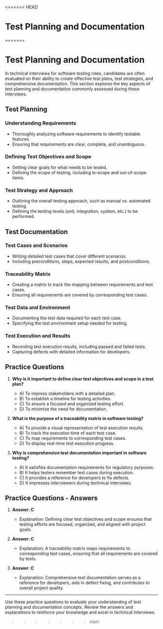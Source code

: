<<<<<<< HEAD
# Test Planning and Documentation
=======
# Test Planning and Documentation

In technical interviews for software testing roles, candidates are often evaluated on their ability to create effective test plans, test strategies, and comprehensive documentation. This section explores the key aspects of test planning and documentation commonly assessed during these interviews.

## Test Planning

### Understanding Requirements

- Thoroughly analyzing software requirements to identify testable features.
- Ensuring that requirements are clear, complete, and unambiguous.

### Defining Test Objectives and Scope

- Setting clear goals for what needs to be tested.
- Defining the scope of testing, including in-scope and out-of-scope items.

### Test Strategy and Approach

- Outlining the overall testing approach, such as manual vs. automated testing.
- Defining the testing levels (unit, integration, system, etc.) to be performed.

## Test Documentation

### Test Cases and Scenarios

- Writing detailed test cases that cover different scenarios.
- Including preconditions, steps, expected results, and postconditions.

### Traceability Matrix

- Creating a matrix to track the mapping between requirements and test cases.
- Ensuring all requirements are covered by corresponding test cases.

### Test Data and Environment

- Documenting the test data required for each test case.
- Specifying the test environment setup needed for testing.

### Test Execution and Results

- Recording test execution results, including passed and failed tests.
- Capturing defects with detailed information for developers.

## Practice Questions

1. **Why is it important to define clear test objectives and scope in a test plan?**
   - A) To impress stakeholders with a detailed plan.
   - B) To establish a timeline for testing activities.
   - C) To ensure a focused and organized testing effort.
   - D) To minimize the need for documentation.

2. **What is the purpose of a traceability matrix in software testing?**
   - A) To provide a visual representation of test execution results.
   - B) To track the execution time of each test case.
   - C) To map requirements to corresponding test cases.
   - D) To display real-time test execution progress.

3. **Why is comprehensive test documentation important in software testing?**
   - A) It satisfies documentation requirements for regulatory purposes.
   - B) It helps testers remember test cases during execution.
   - C) It provides a reference for developers to fix defects.
   - D) It impresses interviewers during technical interviews.

## Practice Questions - Answers

1. **Answer: C**
   - Explanation: Defining clear test objectives and scope ensures that testing efforts are focused, organized, and aligned with project goals.

2. **Answer: C**
   - Explanation: A traceability matrix maps requirements to corresponding test cases, ensuring that all requirements are covered by tests.

3. **Answer: C**
   - Explanation: Comprehensive test documentation serves as a reference for developers, aids in defect fixing, and contributes to overall project quality.

---

Use these practice questions to evaluate your understanding of test planning and documentation concepts. Review the answers and explanations to reinforce your knowledge and excel in technical interviews.
>>>>>>> main
